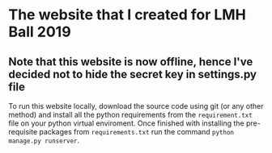 # The website that I created for LMH Ball 2019
## Note that this website is now offline, hence I've decided not to hide the secret key in settings.py file

To run this website locally, download the source code using git (or any other method) and install all the python requirements from the `requirement.txt` file on your python virtual enviroment. Once finished with installing the pre-requisite packages from `requirements.txt` run the command `python manage.py runserver`.


 
